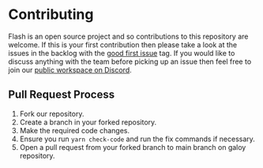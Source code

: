 # Contributing

Flash is an open source project and so contributions to this repository are welcome.  If this is your first contribution then please take a look at the issues in the backlog with the [good first issue](https://github.com/lnflash/flash-mobile/issues?q=is%3Aissue+is%3Aopen+label%3A%22good+first+issue%22) tag.  If you would like to discuss anything with the team before picking up an issue then feel free to join our [public workspace on Discord](https://discord.gg/8jCg8eCRhF).

## Pull Request Process

1. Fork our repository.
2. Create a branch in your forked repository.
3. Make the required code changes.
4. Ensure you run `yarn check-code` and run the fix commands if necessary.
5. Open a pull request from your forked branch to main branch on galoy repository.
